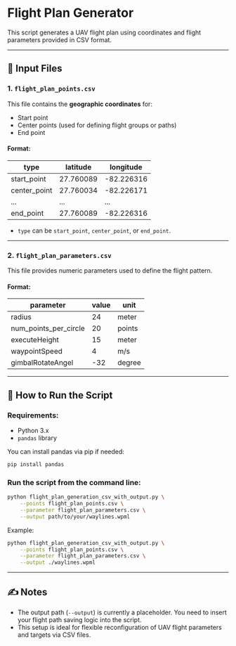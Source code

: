 
# Flight Plan Generator

This script generates a UAV flight plan using coordinates and flight parameters provided in CSV format.

---

## 📄 Input Files

### 1. `flight_plan_points.csv`

This file contains the **geographic coordinates** for:
- Start point
- Center points (used for defining flight groups or paths)
- End point

#### Format:
| type         | latitude   | longitude    |
|--------------|------------|--------------|
| start_point  | 27.760089  | -82.226316   |
| center_point | 27.760034  | -82.226171   |
| ...          | ...        | ...          |
| end_point    | 27.760089  | -82.226316   |

- `type` can be `start_point`, `center_point`, or `end_point`.

---

### 2. `flight_plan_parameters.csv`

This file provides numeric parameters used to define the flight pattern.

#### Format:
| parameter           | value |  unit  |
|---------------------|-------|--------|
| radius              | 24    |  meter |
| num_points_per_circle | 20  | points |
| executeHeight       | 15    |  meter |
| waypointSpeed       | 4     |  m/s   |
|gimbalRotateAngel    | -32   | degree |
---

## 🚀 How to Run the Script

### Requirements:
- Python 3.x
- `pandas` library

You can install pandas via pip if needed:
```bash
pip install pandas
```

### Run the script from the command line:

```bash
python flight_plan_generation_csv_with_output.py \
    --points flight_plan_points.csv \
    --parameter flight_plan_parameters.csv \
    --output path/to/your/waylines.wpml
```

Example:

```bash
python flight_plan_generation_csv_with_output.py \
    --points flight_plan_points.csv \
    --parameter flight_plan_parameters.csv \
    --output ./waylines.wpml
```

---

## ✍️ Notes

- The output path (`--output`) is currently a placeholder. You need to insert your flight path saving logic into the script.
- This setup is ideal for flexible reconfiguration of UAV flight parameters and targets via CSV files.

